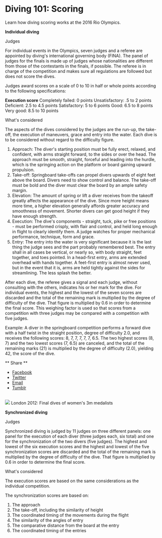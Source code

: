 Diving 101: Scoring
===================

Learn how diving scoring works at the 2016 Rio Olympics.

**Individual diving**

Judges

For individual events in the Olympics, seven judges and a referee are appointed by diving's international governing body (FINA). The panel of judges for the finals is made up of judges whose nationalities are different from those of the contestants in the finals, if possible. The referee is in charge of the competition and makes sure all regulations are followed but does not score the dives.

Judges award scores on a scale of 0 to 10 in half or whole points according to the following specifications:

**Execution score**
Completely failed: 0 points
Unsatisfactory: .5 to 2 points
Deficient: 2.5 to 4.5 points
Satisfactory: 5 to 6 points
Good: 6.5 to 8 points
Very good: 8.5 to 10 points

What's considered

The aspects of the dives considered by the judges are the run-up, the take-off, the execution of maneuvers, grace and entry into the water. Each dive is to be considered without regard to the difficulty figure.

1.  Approach: The diver's starting position must be fully erect, relaxed, and confident, with arms straight forward, to the sides or over the head. The approach must be smooth, straight, forceful and leading into the hurdle, which is the springing action on the platform or board gaining upward propulsion.
2.  Take-off: Springboard take-offs can propel divers upwards of eight feet above the board. Divers need to show control and balance. The take-off must be bold and the diver must clear the board by an ample safety margin.
3.  Elevation: The amount of spring or lift a diver receives from the takeoff greatly affects the appearance of the dive. Since more height means more time, a higher elevation generally affords greater accuracy and smoothness of movement. Shorter divers can get good height if they have enough strength.
4.  Execution: The dive's components - straight, tuck, pike or free positions - must be performed crisply, with flair and control, and held long enough in flight to clearly identify them. A judge watches for proper mechanical performance, technique, form and grace.
5.  Entry: The entry into the water is very significant because it is the last thing the judge sees and the part probably remembered best. The entry shall in all cases be vertical, or nearly so, with body straight, feet together, and toes pointed. In a head-first entry, arms are extended overhead with hands together. A feet-first entry is almost never used, but in the event that it is, arms are held tightly against the sides for streamlining. The less splash the better.

After each dive, the referee gives a signal and each judge, without consulting with the others, indicates his or her mark for the dive. For individual events, the highest and the lowest of the seven scores are discarded and the total of the remaining mark is multiplied by the degree of difficulty of the dive. That figure is multiplied by 0.6 in order to determine the final score. This weighing factor is used so that scores from a competition with three judges may be compared with a competition with five judges.

Example: A diver in the springboard competition performs a forward dive with a half twist in the straight position, degree of difficulty 2.0, and receives the following scores: 8, 7, 7, 7, 7, 7, 6.5. The two highest scores (8, 7) and the two lowest scores (7, 6.5) are canceled, and the total of the remaining marks (21) is multiplied by the degree of difficulty (2.0), yielding 42, the score of the dive.

<span class="social-links--title"> ** <span class="social-links--title-text"> Share </span> ** </span>
-   [<span class="icon-facebook" title="Facebook"> </span> <span class="element-invisible"> Facebook </span>](#)
-   [<span class="icon-twitter" title="Twitter"> </span> <span class="element-invisible"> Twitter </span>](#)
-   [<span class="icon-email" title="Email"> </span> <span class="element-invisible"> Email </span>](mailto:?subject=Diving%20101%3A%20Scoring&body=http%3A//www.nbcolympics.com/news/diving-101-scoring)
-   [<span class="icon-tumblr" title="Tumblr"> </span> <span class="element-invisible"> Tumblr </span>](#)

<a href="/video/diving-final-dives-womens-3m-springboard-2012-medalists" class="inline-card--video-link video-popup"><br />
</a>
<img src="/sites/default/files/field_image/09June2016/oly_2012_805dvlt5762_30fps1458144053000_3450k_1280x720_661660227640.jpg" class="inline-card--video-thumb" />
London 2012: Final dives of women's 3m medalists
<span class="click-to-view"> </span>

**Synchronized diving**

Judges

Synchronized diving is judged by 11 judges on three different panels: one panel for the execution of each diver (three judges each, six total) and one for the synchronization of the two divers (five judges). The highest and lowest of the six execution scores and the highest and lowest of the five synchronization scores are discarded and the total of the remaining mark is multiplied by the degree of difficulty of the dive. That figure is multiplied by 0.6 in order to determine the final score.

What's considered

The execution scores are based on the same considerations as the individual competition.

The synchronization scores are based on:

1.  The approach
2.  The take-off, including the similarity of height
3.  The coordinated timing of the movements during the flight
4.  The similarity of the angles of entry
5.  The comparative distance from the board at the entry
6.  The coordinated timing of the entries


